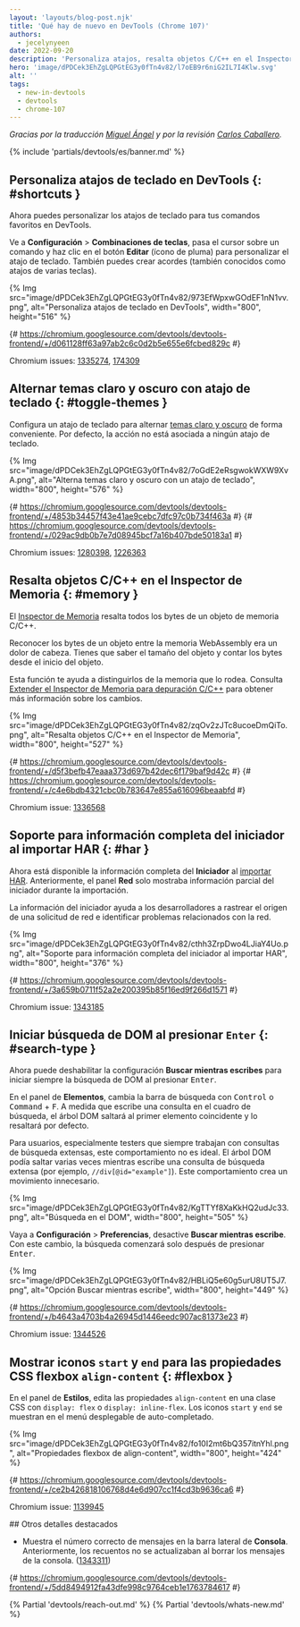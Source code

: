 ```yaml
---
layout: 'layouts/blog-post.njk'
title: 'Qué hay de nuevo en DevTools (Chrome 107)'
authors:
  - jecelynyeen
date: 2022-09-20
description: 'Personaliza atajos, resalta objetos C/C++ en el Inspector de Memoria y más.'
hero: 'image/dPDCek3EhZgLQPGtEG3y0fTn4v82/l7oEB9r6niG2IL7I4Klw.svg'
alt: ''
tags:
  - new-in-devtools
  - devtools
  - chrome-107
---
```


*Gracias  por la traducción [Miguel Ángel](https://midu.dev) y por la revisión [Carlos Caballero](https://carloscaballero.io).*

{% include 'partials/devtools/es/banner.md' %}

<!-- Content starts here -->

<!-- ## Customize keyboard shortcuts in DevTools {: #shortcuts } -->
## Personaliza atajos de teclado en DevTools {: #shortcuts }

<!-- You can now customize keyboard shortcuts for your favorite commands in DevTools. -->
Ahora puedes personalizar los atajos de teclado para tus comandos favoritos en DevTools.

<!-- Go to **Settings** > **Shortcuts**, hover over a command and click the **Edit** button (pen icon) to customize the keyboard shortcut. You can create chords (a.k.a multi-key press shortcuts) as well.  -->
Ve a **Configuración** > **Combinaciones de teclas**, pasa el cursor sobre un comando y haz clic en el botón **Editar** (ícono de pluma) para personalizar el atajo de teclado. También puedes crear acordes (también conocidos como atajos de varias teclas).

{% Img src="image/dPDCek3EhZgLQPGtEG3y0fTn4v82/973EfWpxwGOdEF1nN1vv.png", alt="Personaliza atajos de teclado en DevTools", width="800", height="516" %}

{# https://chromium.googlesource.com/devtools/devtools-frontend/+/d061128ff63a97ab2c6c0d2b5e655e6fcbed829c #}

Chromium issues: [1335274](https://crbug.com/1335274), [174309](https://crbug.com/174309)


<!-- ## Toggle light and dark themes with keyboard shortcut {: #toggle-themes } -->
## Alternar temas claro y oscuro con atajo de teclado {: #toggle-themes }

<!-- Configure a keyboard shortcut to toggle [light and dark themes](/docs/devtools/rendering/emulate-css/#emulate-css-media-feature-prefers-color-scheme) conveniently. By default, the action doesn’t map to any keyboard shortcut. -->
Configura un atajo de teclado para alternar [temas claro y oscuro](/docs/devtools/rendering/emulate-css/#emulate-css-media-feature-prefers-color-scheme) de forma conveniente. Por defecto, la acción no está asociada a ningún atajo de teclado.

{% Img src="image/dPDCek3EhZgLQPGtEG3y0fTn4v82/7oGdE2eRsgwokWXW9XvA.png", alt="Alterna temas claro y oscuro con un atajo de teclado", width="800", height="576" %}

{# https://chromium.googlesource.com/devtools/devtools-frontend/+/4853b34457f43e41ae9cebc7dfc97c0b734f463a #}
{# https://chromium.googlesource.com/devtools/devtools-frontend/+/029ac9db0b7e7d08945bcf7a16b407bde50183a1 #}

Chromium issues: [1280398](https://crbug.com/1280398), [1226363](https://crbug.com/1226363)

<!-- ## Highlight C/C++ objects in the Memory Inspector {: #memory } -->
## Resalta objetos C/C++ en el Inspector de Memoria {: #memory }

<!-- The [Memory Inspector](/docs/devtools/memory-inspector/) highlights all the bytes of a C/C++ memory object. -->
El [Inspector de Memoria](/docs/devtools/memory-inspector/) resalta todos los bytes de un objeto de memoria C/C++.

<!-- Recognizing an object’s bytes among the surrounding WebAssembly memory was a pain point. You have to know the object’s size and count bytes from the object’s start. -->
Reconocer los bytes de un objeto entre la memoria WebAssembly era un dolor de cabeza. Tienes que saber el tamaño del objeto y contar los bytes desde el inicio del objeto.

<!-- With this feature,  it helps you tell them apart from the surrounding memory. See [Extending the Memory Inspector for C/C++ debugging](/blog/memory-inspector-extended-cpp/) to learn more about the changes. -->
Esta función te ayuda a distinguirlos de la memoria que lo rodea. Consulta [Extender el Inspector de Memoria para depuración C/C++](/blog/memory-inspector-extended-cpp/) para obtener más información sobre los cambios.

{% Img src="image/dPDCek3EhZgLQPGtEG3y0fTn4v82/zqOv2zJTc8ucoeDmQiTo.png", alt="Resalta objetos C/C++ en el Inspector de Memoria", width="800", height="527" %}

{# https://chromium.googlesource.com/devtools/devtools-frontend/+/d5f3befb47eaaa373d697b42dec6f179baf9d42c #}
{# https://chromium.googlesource.com/devtools/devtools-frontend/+/c4e6bdb4321cbc0b783647e855a616096beaabfd #}

Chromium issue: [1336568](https://crbug.com/1336568)


<!-- ## Support full initiator information for HAR import {: #har } -->
## Soporte para información completa del iniciador al importar HAR {: #har }

<!-- Full **Initiator** information is available now for [HAR import](/docs/devtools/network/reference/#save-as-har). Previously, the **Network** panel only shows partial initiator information during import. -->
Ahora está disponible la información completa del **Iniciador** al [importar HAR](/docs/devtools/network/reference/#save-as-har). Anteriormente, el panel **Red** solo mostraba información parcial del iniciador durante la importación.

<!-- The initiator information helps developers to trace the origin of a network request and identify network-related issues.  -->
La información del iniciador ayuda a los desarrolladores a rastrear el origen de una solicitud de red e identificar problemas relacionados con la red.

{% Img src="image/dPDCek3EhZgLQPGtEG3y0fTn4v82/cthh3ZrpDwo4LJiaY4Uo.png", alt="Soporte para información completa del iniciador al importar HAR", width="800", height="376" %}

{# https://chromium.googlesource.com/devtools/devtools-frontend/+/3a659b0711f52a2e200395b85f16ed9f266d1571 #}

Chromium issue: [1343185](https://crbug.com/1343185)

<!-- ## Start DOM search after pressing `Enter` {: #search-type } -->
## Iniciar búsqueda de DOM al presionar `Enter` {: #search-type }

<!-- You can now disable the **Search as you type** setting to always start DOM search after pressing <kbd>Enter</kbd>.  -->
Ahora puede deshabilitar la configuración **Buscar mientras escribes** para iniciar siempre la búsqueda de DOM al presionar <kbd>Enter</kbd>.

<!-- In the **Elements** panel, toggle the search bar with <kbd>Control</kbd> or <kbd>Command</kbd> + <kbd>F</kbd>. As you type a query in the search textbox, the DOM tree will jump to the first matching element and highlight it by default.  -->
En el panel de **Elementos**, cambia la barra de búsqueda con <kbd>Control</kbd> o <kbd>Command</kbd> + <kbd>F</kbd>. A medida que escribe una consulta en el cuadro de búsqueda, el árbol DOM saltará al primer elemento coincidente y lo resaltará por defecto.

<!-- For users, especially testers who always work with lengthy search queries, this behavior is not ideal. The DOM tree might jump multiple times as you type in a lengthy search query (e.g. `//div[@id="example"]`). This behavior creates unnecessary motion. -->

Para usuarios, especialmente testers que siempre trabajan con consultas de búsqueda extensas, este comportamiento no es ideal. El árbol DOM podía saltar varias veces mientras escribe una consulta de búsqueda extensa (por ejemplo, `//div[@id="example"]`). Este comportamiento crea un movimiento innecesario.

{% Img src="image/dPDCek3EhZgLQPGtEG3y0fTn4v82/KgTTYf8XaKkHQ2udJc33.png", alt="Búsqueda en el DOM", width="800", height="505" %}

<!-- Go to **Settings** > **Preferences**, disable **Search as you type**. With this change, the search will start only after you press <kbd>Enter</kbd>. -->
Vaya a **Configuración** > **Preferencias**, desactive **Buscar mientras escribe**. Con este cambio, la búsqueda comenzará solo después de presionar <kbd>Enter</kbd>.

{% Img src="image/dPDCek3EhZgLQPGtEG3y0fTn4v82/HBLiQ5e60g5urU8UT5J7.png", alt="Opción Buscar mientras escribe", width="800", height="449" %}

{# https://chromium.googlesource.com/devtools/devtools-frontend/+/b4643a4703b4a26945d1446eedc907ac81373e23 #}

Chromium issue: [1344526](https://crbug.com/1344526)


<!-- ## Display `start` and `end` icons for `align-content` CSS flexbox properties {: #flexbox } -->
## Mostrar iconos `start` y `end` para las propiedades CSS flexbox `align-content` {: #flexbox }

<!-- In the **Styles** pane, edit the `align-content` properties in a CSS class with `display: flex` or `display: inline-flex`. The `start` and `end` show in the auto-complete dropdown with icons. -->
En el panel de **Estilos**, edita las propiedades `align-content` en una clase CSS con `display: flex` o `display: inline-flex`. Los iconos `start` y `end` se muestran en el menú desplegable de auto-completado.

{% Img src="image/dPDCek3EhZgLQPGtEG3y0fTn4v82/fo10I2mt6bQ357itnYhl.png", alt="Propiedades flexbox de align-content", width="800", height="424" %}

{# https://chromium.googlesource.com/devtools/devtools-frontend/+/ce2b426818106768d4e6d907cc1f4cd3b9636ca6 #}

Chromium issue: [1139945](https://crbug.com/1139945)

<!-- ## Miscellaneous highlights {: #misc } -->
## Otros detalles destacados

<!-- - Display correct message counts in the **Console** sidebar. Previously, the counts didn't refresh when clearing console messages. ([1343311](https://crbug.com/1343311)) -->
- Muestra el número correcto de mensajes en la barra lateral de **Consola**. Anteriormente, los recuentos no se actualizaban al borrar los mensajes de la consola. ([1343311](https://crbug.com/1343311))

{# https://chromium.googlesource.com/devtools/devtools-frontend/+/5dd8494912fa43dfe998c9764ceb1e1763784617 #}


{% Partial 'devtools/reach-out.md' %}
{% Partial 'devtools/whats-new.md' %}
